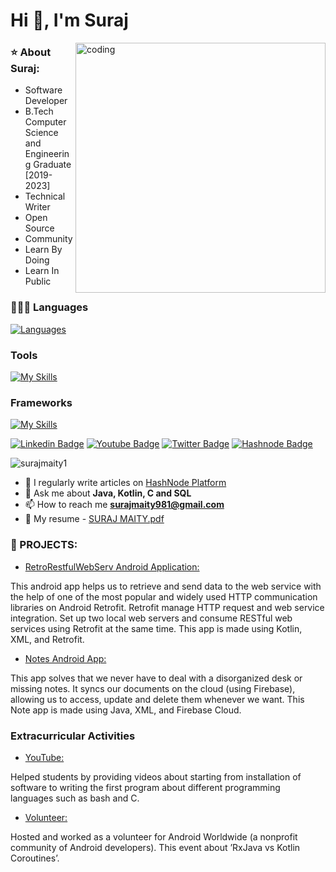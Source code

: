 <!-- Greeting -->
<h1>Hi 👋, I'm Suraj</h1>

<img align="right" alt="coding" width="400" src="https://cdn.dribbble.com/users/730703/screenshots/6581243/avento.gif">

<!-- About Me -->
### ⭐ About Suraj: 
- Software Developer
- B.Tech Computer Science and Engineering Graduate [2019-2023]
- Technical Writer
- Open Source 
- Community
- Learn By Doing
- Learn In Public

### 👨🏻‍💻 Languages
[![Languages](https://skillicons.dev/icons?i=java,kotlin,javascript,sqlite,c,html,css&perline=8)](https://skillicons.dev)

### Tools
[![My Skills](https://skillicons.dev/icons?i=vscode,idea,androidstudio,eclipse,git,github,bash,linux,vim&perline=5)](https://skillicons.dev)

### Frameworks
[![My Skills](https://skillicons.dev/icons?i=spring&perline=8)](https://skillicons.dev)


[![Linkedin Badge](https://img.shields.io/badge/-Suraj_Maity-blue?style=flat-square&logo=Linkedin&logoColor=white&link=https://www.linkedin.com/in/suraj-maity-2919571a4/)](https://www.linkedin.com/in/suraj-maity-2919571a4/)
[![Youtube Badge](https://img.shields.io/badge/-@surajmaity-black?style=flat-square&logo=Youtube&logoColor=red)](https://Youtube.com/@SurajMaity)
[![Twitter Badge](https://img.shields.io/badge/-@surajmyt-black?style=flat-square&labelColor=black&logo=Twitter&link=https://twitter.com/surajmyt)](https://twitter.com/surajmyt)
[![Hashnode Badge](https://img.shields.io/badge/-@surajmyt-lightblue?style=flat-square&logo=Hashnode&logoColor=blue)](https://hashnode.com/@surajmyt)


<p align="left"> <img src="https://komarev.com/ghpvc/?username=surajmaity1&label=Profile%20views&color=0e75b6&style=flat" alt="surajmaity1" /> </p>


- 📝 I regularly write articles on [HashNode Platform](https://surajmyt.hashnode.dev/)
- 💬 Ask me about **Java, Kotlin, C and SQL**
- 📫 How to reach me **surajmaity981@gmail.com**
- 📄 My resume - [SURAJ MAITY.pdf](https://drive.google.com/file/d/17F_QpbUQ29VyDEE5RPGs02P9dwyqlA81/view?usp=sharing)


### 🌱 PROJECTS:
-  [RetroRestfulWebServ Android Application:](https://github.com/surajmaity1/RetroRestfulWebServ)
<p>This android app helps us to retrieve and send data to the web service with the help of one of the most popular and widely used HTTP communication libraries on Android Retrofit. Retrofit manage HTTP request and web service integration. Set up two local web servers and consume RESTful web services using Retrofit at the same time. This app is made using Kotlin, XML, and Retrofit.</p>

-  [Notes Android App:](https://github.com/surajmaity1/Notes-App)
<p>This app solves that we never have to deal with a disorganized desk or missing notes. It syncs our documents on the cloud (using Firebase), allowing us to access, update and delete them whenever we want. This Note app is made using Java, XML, and Firebase Cloud.</p>

### Extracurricular Activities

-  [YouTube:](https://www.youtube.com/@SurajMaity)
<p>Helped students by providing videos about starting from installation of software to writing the first program about different programming languages such as bash and C.</p>

-  [Volunteer:](https://youtu.be/bJdXDw0WIfY)
<p>Hosted and worked as a volunteer for Android Worldwide (a nonprofit community of Android developers). This event about ’RxJava vs Kotlin Coroutines’.</p>
